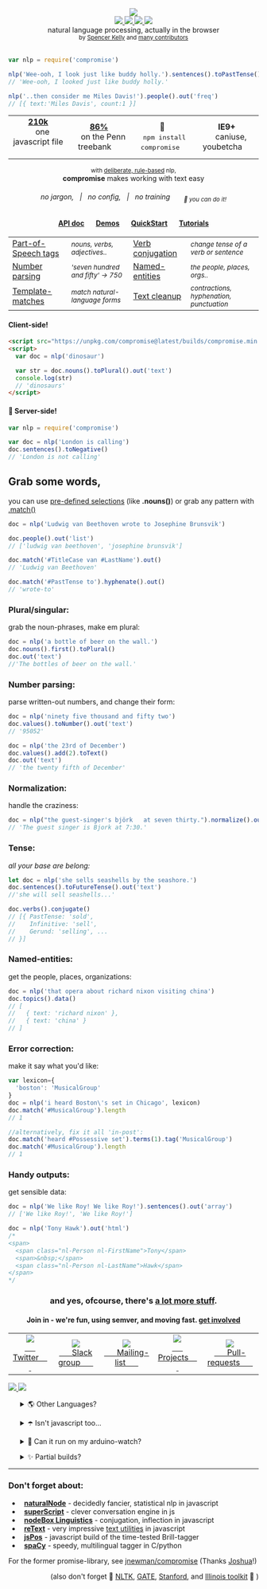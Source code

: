 <div align="center">
  <img src="https://cloud.githubusercontent.com/assets/399657/21955696/46e882d4-da3e-11e6-94a6-720c34e27df7.jpg" />
</div>
<div align="center">
  <a href="https://www.codacy.com/app/spencerkelly86/nlp_compromise">
    <img src="https://api.codacy.com/project/badge/grade/82cc8ebd98b64ed199d7be6021488062" />
  </a>
  <a href="https://npmjs.org/package/compromise">
    <img src="https://img.shields.io/npm/v/compromise.svg?style=flat-square" />
  </a>
  <a href="https://nodejs.org/api/documentation.html#documentation_stability_index">
    <img src="https://img.shields.io/badge/stability-stable-green.svg?style=flat-square" />
  </a>
  <a href="https://www.codacy.com/app/spencerkelly86/nlp_compromise">
    <img src="https://api.codacy.com/project/badge/Coverage/82cc8ebd98b64ed199d7be6021488062" />
  </a>
  <div>natural language processing, actually in the browser</div>
  <sub>
    by
    <a href="https://github.com/spencermountain">Spencer Kelly</a> and
    <a href="https://github.com/nlp-compromise/compromise/graphs/contributors">
      many contributors
    </a>
  </sub>
</div>
<br/>

```javascript
var nlp = require('compromise')

nlp('Wee-ooh, I look just like buddy holly.').sentences().toPastTense()
// 'Wee-ooh, I looked just like buddy holly.'

nlp('..then consider me Miles Davis!').people().out('freq')
// [{ text:'Miles Davis', count:1 }]
```

<div align="center">
  <table align="center">
    <tr align="center">
      <td align="center">
        <b>
          <a href="https://unpkg.com/compromise@latest/builds/compromise.min.js">
            210k
          </a>
        </b>
        <div>
           &nbsp; &nbsp; one javascript file &nbsp; &nbsp;
        </div>
      </td>
      <td align="center">
        <div>
          <b>
            <a href="https://github.com/nlp-compromise/compromise/wiki/Accuracy">
              86%
            </a>
          </b>
          <div>
            &nbsp; &nbsp; on the Penn treebank &nbsp; &nbsp;
         </div>
      </td>
      <td align="center">
        <b>🙏</b>
        <div>
          &nbsp; <kbd>npm install compromise</kbd> &nbsp;
        </div>
      </td>
      <td align="center">
        <b>IE9+</b>
        <div>
           &nbsp; &nbsp;  caniuse, youbetcha &nbsp;  &nbsp;
        </div>
      </td>
    </tr>
  </table>
</div>

<div align="center">
  <sub>with <a href="https://github.com/nlp-compromise/compromise/wiki/Justification">deliberate, rule-based</a> nlp,</sub>
  <br/>
  <b>compromise</b> makes working with text easy
</div>
<h6 align="center">
  no jargon, &nbsp; | &nbsp; no config, &nbsp; | &nbsp; no training
  &nbsp; &nbsp; &nbsp;
  <sub><i>🙌 you can do it!</i></sub>
</h6>

<h4 align="center">
  <a href="http://compromise.cool/docs">API doc</a>
  &nbsp; &nbsp; &nbsp;
  <a href="http://compromise.cool/demos">Demos</a>
  &nbsp; &nbsp; &nbsp;
  <a href="https://github.com/nlp-compromise/compromise/wiki/QuickStart">QuickStart</a>
  &nbsp; &nbsp; &nbsp;
  <a href="https://github.com/nlp-compromise/compromise/wiki/Usage">Tutorials</a>
</h3>

<table>
  <tr>
    <td>
      <a href="https://nlp-expo.firebaseapp.com/expo/show-all-the-nouns-760733">
         Part-of-Speech tags
      </a>
    </td>
    <td>
      <sub><i>nouns, verbs, adjectives..</i></sub>
    </td>
    <td>
      <a href="https://nlp-expo.firebaseapp.com/expo/change-sentence-tense-203483">
         Verb conjugation
      </a>
    </td>
    <td>
      <sub><i>change tense of a verb or sentence</i></sub>
    </td>
  </tr>
  <tr>
    <td>
      <a href="https://nlp-expo.firebaseapp.com/expo/parse-all-the-numbers-278986">
         Number parsing
      </a>
    </td>
    <td>
      <sub><i>'seven hundred and fifty' -> 750</i></sub>
    </td>
    <td>
      <a href="https://nlp-expo.firebaseapp.com/expo/named-entity-recognition-208197">
         Named-entities
      </a>
    </td>
    <td>
      <sub><i>the people, places, orgs..</i></sub>
    </td>
  </tr>
  <tr>
    <td>
      <a href="https://nlp-expo.firebaseapp.com/expo/custom-pos-tagging-161281">
         Template-matches
      </a>
    </td>
    <td>
      <sub><i>match natural-language forms</i></sub>
    </td>
    <td>
      <a href="https://github.com/nlp-compromise/compromise/wiki/Usage#normalization">
         Text cleanup
      </a>
    </td>
    <td>
      <sub><i>contractions, hyphenation, punctuation</i></sub>
    </td>
  </tr>
</table>

#### Client-side!
```html
<script src="https://unpkg.com/compromise@latest/builds/compromise.min.js"></script>
<script>
  var doc = nlp('dinosaur')

  var str = doc.nouns().toPlural().out('text')
  console.log(str)
  // 'dinosaurs'
</script>
```

#### 🌋 Server-side!
```javascript
var nlp = require('compromise')

var doc = nlp('London is calling')
doc.sentences().toNegative()
// 'London is not calling'
```

## Grab some words,
you can use [pre-defined selections](https://github.com/nlp-compromise/compromise/wiki/Usage#subset-methods) (like **.nouns()**) or grab any pattern with [.match()](https://github.com/nlp-compromise/compromise/wiki/Match-syntax)
```js
doc = nlp('Ludwig van Beethoven wrote to Josephine Brunsvik')

doc.people().out('list')
// ['ludwig van beethoven', 'josephine brunsvik']

doc.match('#TitleCase van #LastName').out()
// 'Ludwig van Beethoven'

doc.match('#PastTense to').hyphenate().out()
// 'wrote-to'
```

### Plural/singular:
grab the noun-phrases, make em plural:
```javascript
doc = nlp('a bottle of beer on the wall.')
doc.nouns().first().toPlural()
doc.out('text')
//'The bottles of beer on the wall.'
```

### Number parsing:
parse written-out numbers, and change their form:
```javascript
doc = nlp('ninety five thousand and fifty two')
doc.values().toNumber().out('text')
// '95052'

doc = nlp('the 23rd of December')
doc.values().add(2).toText()
doc.out('text')
// 'the twenty fifth of December'
```

### Normalization:
handle the craziness:
```javascript
doc = nlp("the guest-singer's björk   at seven thirty.").normalize().out('text')
// 'The guest singer is Bjork at 7:30.'
```

### Tense:
_all your base are belong:_
```javascript
let doc = nlp('she sells seashells by the seashore.')
doc.sentences().toFutureTense().out('text')
//'she will sell seashells...'

doc.verbs().conjugate()
// [{ PastTense: 'sold',
//    Infinitive: 'sell',
//    Gerund: 'selling', ...
// }]
```

### Named-entities:
get the people, places, organizations:
```javascript
doc = nlp('that opera about richard nixon visiting china')
doc.topics().data()
// [
//   { text: 'richard nixon' },
//   { text: 'china' }
// ]
```

### Error correction:
make it say what you'd like:
```javascript
var lexicon={
  'boston': 'MusicalGroup'
}
doc = nlp('i heard Boston\'s set in Chicago', lexicon)
doc.match('#MusicalGroup').length
// 1

//alternatively, fix it all 'in-post':
doc.match('heard #Possessive set').terms(1).tag('MusicalGroup')
doc.match('#MusicalGroup').length
// 1
```

### Handy outputs:
get sensible data:
```javascript
doc = nlp('We like Roy! We like Roy!').sentences().out('array')
// ['We like Roy!', 'We like Roy!']

doc = nlp('Tony Hawk').out('html')
/*
<span>
  <span class="nl-Person nl-FirstName">Tony</span>
  <span>&nbsp;</span>
  <span class="nl-Person nl-LastName">Hawk</span>
</span>
*/
```
<h3 align="center">
  and yes, ofcourse, there's <a href="http://compromise.cool/demos">a lot more stuff</a>.
</h3>
<h4 align="center">
  <b>Join in -</b>
  we're fun, using <b>semver</b>, and moving fast.
  <a href="https://github.com/nlp-compromise/compromise/wiki">get involved</a>
</h4>

<table>
  <tr align="center">
    <td>
      <a href="https://twitter.com/nlp_compromise">
        <img src="https://cloud.githubusercontent.com/assets/399657/21956672/a30cf206-da53-11e6-8c6c-0995cf2aef62.jpg"/>
        <div>&nbsp; &nbsp; &nbsp; Twitter &nbsp; &nbsp; &nbsp; </div>
      </a>
    </td>
    <td>
      <a href="http://slack.compromise.cool/">
        <img src="https://cloud.githubusercontent.com/assets/399657/21956671/a30cbc82-da53-11e6-82d6-aaaaebc0bc93.jpg"/>
        <div>&nbsp; &nbsp; &nbsp; Slack group &nbsp; &nbsp; &nbsp; </div>
      </a>
    </td>
    <td>
      <a href="http://nlpcompromise.us12.list-manage2.com/subscribe?u=d5bd9bcc36c4bef0fd5f6e75f&id=8738c1f5ef">
        <img src="https://cloud.githubusercontent.com/assets/399657/21956670/a30be6e0-da53-11e6-9aaf-52a10b8c3195.jpg"/>
        <div>&nbsp; &nbsp; &nbsp; Mailing-list &nbsp; &nbsp; &nbsp; </div>
      </a>
    </td>
    <td>
      <a href="https://github.com/nlp-compromise/nlp_compromise/wiki/Projects">
        <img src="https://cloud.githubusercontent.com/assets/399657/26513481/a755ac38-4239-11e7-960a-1c26d85ddc1c.png"/>
        <div>&nbsp; &nbsp; &nbsp; Projects &nbsp; &nbsp; &nbsp; </div>
      </a>
    </td>
    <td>
      <a href="https://github.com/nlp-compromise/compromise/wiki/Contributing">
        <img src="https://cloud.githubusercontent.com/assets/399657/21956742/5985a89c-da55-11e6-87bc-4f0f1549d202.jpg"/>
        <div>&nbsp; &nbsp; &nbsp; Pull-requests &nbsp; &nbsp; &nbsp; </div>
      </a>
    </td>
  </tr>
</table>

<div align="left">
  <a href="https://www.youtube.com/watch?v=WuPVS2tCg8s">
    <img src="http://img.youtube.com/vi/WuPVS2tCg8s/mqdefault.jpg"/>
  </a>
  <a href="https://www.youtube.com/watch?v=c_hmwFwvO0U">
    <img src="https://user-images.githubusercontent.com/399657/27890263-88e1fd10-61bf-11e7-93f2-745167f88d58.png"/>
  </a>
</div>

<p></p>
<ul align="left">
  <p>
    <details>
      <summary>🌎 Other Languages?</summary>
      <p></p>
      <ul>
        yeah, we've got work-in-progress forks for <a href="https://github.com/nlp-compromise/de-compromise">German</a> and <a href="https://github.com/nlp-compromise/fr-compromise">French</a>, in the same philosophy.
        <br/>
        Get involved!
      </ul>
      <p></p>
    </details>
  </p>
  <p>
    <details>
      <summary>☂️ Isn't javascript too...</summary>
      <p></p>
      <ul>
        yeah it is.
        <br/>
        compromise was not built to compete with the stanford tagger, and may not be a fit for every project.
        <br/>
        String-stuff is synchronous too, and parallelizing it is weird.
        <br/>
        See <a href="https://github.com/nlp-compromise/compromise/wiki/Speed">here</a> for information about speed and performance.
      </ul>
      <p></p>
    </details>
  </p>  
  <p>
    <details>
      <summary>💃 Can it run on my arduino-watch?</summary>
      <p></p>
      <ul>
        Only if it's water-proof😜
        <br/>
        See <a href="https://github.com/nlp-compromise/compromise/wiki/QuickStart">quickStart</a> for all sorts of funny environments.
      </ul>
      <p></p>
    </details>
  </p>
  <p>
    <details>
      <summary>✨ Partial builds?</summary>
      <p></p>
      <ul>
        it can't be tree-shaken, and the tagging methods are competitive, so it's not recommended to pull-out stuff.
        <br/>
        We recommend loading the library fully, given it's smaller than <a href="https://68.media.tumblr.com/tumblr_m674jlpyPT1ry8fquo1_250.gif">this gif</a>.
      </ul>
      <p></p>
    </details>
  </p>
</ul>

<hr/>

### Don't forget about:
* &nbsp; **[naturalNode](https://github.com/NaturalNode/natural)** - decidedly fancier, statistical nlp in javascript
* &nbsp; **[superScript](http://superscriptjs.com/)** - clever conversation engine in js
* &nbsp; **[nodeBox Linguistics](https://www.nodebox.net/code/index.php/Linguistics)** - conjugation, inflection in javascript
* &nbsp; **[reText](https://github.com/wooorm/retext)** - very impressive [text utilities](https://github.com/wooorm/retext/blob/master/doc/plugins.md) in javascript
* &nbsp; **[jsPos](https://code.google.com/archive/p/jspos/)** - javascript build of the time-tested Brill-tagger
* &nbsp; **[spaCy](https://spacy.io/)** - speedy, multilingual tagger in C/python

For the former promise-library, see [jnewman/compromise](https://github.com/jnewman/compromise)
(Thanks [Joshua](https://github.com/jnewman)!)

<div align="right">
(also don't forget 🙇
<a href="http://www.nltk.org/">NLTK</a>,
<a href="https://gate.ac.uk">GATE</a>,
<a href="http://nlp.stanford.edu/software/lex-parser.shtml">Stanford</a>,
and
<a href="http://cogcomp.cs.illinois.edu/page/software/">Illinois toolkit</a>
🙇
)
</div>
